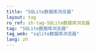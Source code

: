```yaml
---
title: "SQLite数据库浏览器"
layout: tag
ro_ref: zh-tag-SQLite数据库浏览器
tag: "SQLite数据库浏览器"
tag_web: "sqlite数据库浏览器"
lang: zh
---
```

